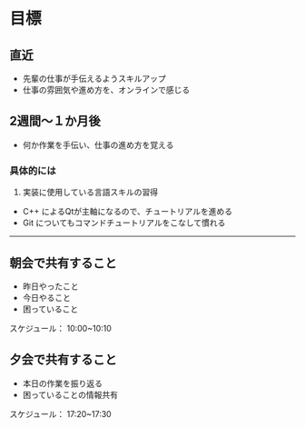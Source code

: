 # 目標

## 直近
* 先輩の仕事が手伝えるようスキルアップ
* 仕事の雰囲気や進め方を、オンラインで感じる

## 2週間～１か月後
* 何か作業を手伝い、仕事の進め方を覚える

### 具体的には
1. 実装に使用している言語スキルの習得
* C++ によるQtが主軸になるので、チュートリアルを進める
* Git についてもコマンドチュートリアルをこなして慣れる

-----
## 朝会で共有すること
* 昨日やったこと
* 今日やること
* 困っていること

スケジュール： 10:00~10:10

## 夕会で共有すること
* 本日の作業を振り返る
* 困っていることの情報共有

スケジュール： 17:20~17:30
